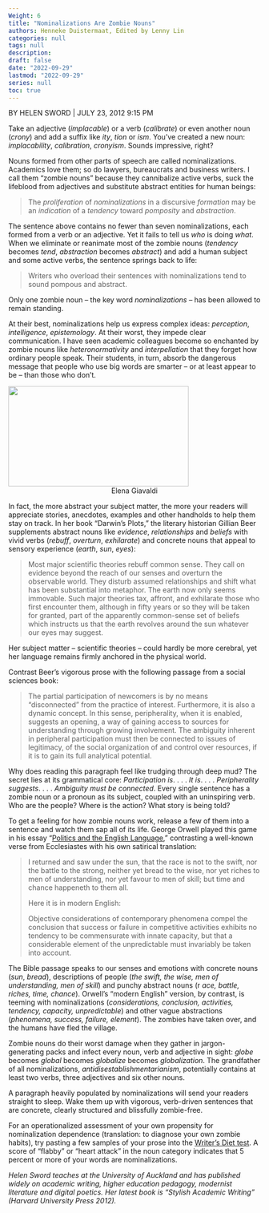 ```yaml
---
Weight: 6
title: "Nominalizations Are Zombie Nouns"
authors: Henneke Duistermaat, Edited by Lenny Lin
categories: null
tags: null
description: 
draft: false
date: "2022-09-29"
lastmod: "2022-09-29"
series: null
toc: true
---
```


BY HELEN SWORD | JULY 23, 2012 9:15 PM  

Take an adjective (*implacable*) or a verb (*calibrate*) or even another noun (*crony*) and add a suffix like *ity*, *tion* or *ism*. You’ve created a new noun: *implacability*, *calibration*, *cronyism*. Sounds impressive, right?

Nouns formed from other parts of speech are called nominalizations. Academics love them; so do lawyers, bureaucrats and business writers. I call them “zombie nouns” because they cannibalize active verbs, suck the lifeblood from adjectives and substitute abstract entities for human beings:

> The *proliferation* of *nominalizations* in a discursive *formation* may be an *indication* of a *tendency* toward *pomposity* and *abstraction*.
> 

The sentence above contains no fewer than seven nominalizations, each formed from a verb or an adjective. Yet it fails to tell us *who* is doing *what*. When we eliminate or reanimate most of the zombie nouns (*tendency* becomes *tend*, *abstraction* becomes *abstract*) and add a human subject and some active verbs, the sentence springs back to life:

> Writers who overload their sentences with nominalizations tend to sound pompous and abstract.
> 

Only one zombie noun – the key word *nominalizations* – has been allowed to remain standing.

At their best, nominalizations help us express complex ideas: *perception*, *intelligence*, *epistemology*. At their worst, they impede clear communication. I have seen academic colleagues become so enchanted by zombie nouns like *heteronormativity* and *interpellation* that they forget how ordinary people speak. Their students, in turn, absorb the dangerous message that people who use big words are smarter – or at least appear to be – than those who don’t.

<img width ="360" height= "200" src = "/docs/images/draft-zombie-nouns-blog427.jpg" class = "center"/>

<center>Elena Giavaldi</center>

In fact, the more abstract your subject matter, the more your readers will appreciate stories, anecdotes, examples and other handholds to help them stay on track. In her book “Darwin’s Plots,” the literary historian Gillian Beer supplements abstract nouns like *evidence*, *relationships* and *beliefs* with vivid verbs (*rebuff*, *overturn*, *exhilarate*) and concrete nouns that appeal to sensory experience (*earth*, *sun*, *eyes*):

> Most major scientific theories rebuff common sense. They call on evidence beyond the reach of our senses and overturn the observable world. They disturb assumed relationships and shift what has been substantial into metaphor. The earth now only seems immovable. Such major theories tax, affront, and exhilarate those who first encounter them, although in fifty years or so they will be taken for granted, part of the apparently common-sense set of beliefs which instructs us that the earth revolves around the sun whatever our eyes may suggest.

Her subject matter – scientific theories – could hardly be more cerebral, yet her language remains firmly anchored in the physical world.

Contrast Beer’s vigorous prose with the following passage from a social sciences book:

 
> The partial participation of newcomers is by no means “disconnected” from the practice of interest. Furthermore, it is also a dynamic concept. In this sense, peripherality, when it is enabled, suggests an opening, a way of gaining access to sources for understanding through growing involvement. The ambiguity inherent in peripheral participation must then be connected to issues of legitimacy, of the social organization of and control over resources, if it is to gain its full analytical potential.
 

Why does reading this paragraph feel like trudging through deep mud? The secret lies at its grammatical core: *Participation is*. . . . *It is*. . . . *Peripherality suggests*. . . . *Ambiguity must be connected*. Every single sentence has a zombie noun or a pronoun as its subject, coupled with an uninspiring verb. Who are the people? Where is the action? What story is being told?

To get a feeling for how zombie nouns work, release a few of them into a sentence and watch them sap all of its life. George Orwell played this game in his essay “[Politics and the English Language](https://www.orwell.ru/library/essays/politics/english/e_polit/),” contrasting a well-known verse from Ecclesiastes with his own satirical translation:

> I returned and saw under the sun, that the race is not to the swift, nor the battle to the strong, neither yet bread to the wise, nor yet riches to men of understanding, nor yet favour to men of skill; but time and chance happeneth to them all.
> 
> Here it is in modern English:
> 
> Objective considerations of contemporary phenomena compel the conclusion that success or failure in competitive activities exhibits no tendency to be commensurate with innate capacity, but that a considerable element of the unpredictable must invariably be taken into account.
> 

The Bible passage speaks to our senses and emotions with concrete nouns (*sun*, *bread*), descriptions of people (*the swift, the wise, men of understanding, men of skill*) and punchy abstract nouns (r *ace, battle, riches, time, chance*). Orwell’s “modern English” version, by contrast, is teeming with nominalizations (*considerations, conclusion, activities, tendency, capacity, unpredictable*) and other vague abstractions (*phenomena, success, failure, element*). The zombies have taken over, and the humans have fled the village.

Zombie nouns do their worst damage when they gather in jargon-generating packs and infect every noun, verb and adjective in sight: *globe* becomes *global* becomes *globalize* becomes *globalization*. The grandfather of all nominalizations, *antidisestablishmentarianism*, potentially contains at least two verbs, three adjectives and six other nouns.

A paragraph heavily populated by nominalizations will send your readers straight to sleep. Wake them up with vigorous, verb-driven sentences that are concrete, clearly structured and blissfully zombie-free.

For an operationalized assessment of your own propensity for nominalization dependence (translation: to diagnose your own zombie habits), try pasting a few samples of your prose into the [Writer’s Diet test](https://www.writersdiet.com/WT.php). A score of “flabby” or “heart attack” in the noun category indicates that 5 percent or more of your words are nominalizations.

*Helen Sword teaches at the University of Auckland and has published widely on academic writing, higher education pedagogy, modernist literature and digital poetics. Her latest book is “Stylish Academic Writing” (Harvard University Press 2012).*
[](https://archive.nytimes.com/opinionator.blogs.nytimes.com/2012/07/23/zombie-nouns/?_r=0)
